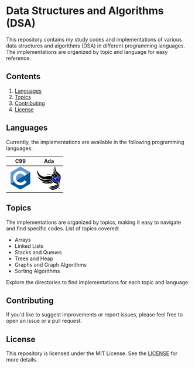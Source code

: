 # Data Structures and Algorithms (DSA)

This repository contains my study codes and implementations of various data structures and algorithms (DSA) in different programming languages. The implementations are organized by topic and language for easy reference.

## Contents

1. [Languages](#languages)
2. [Topics](#topics)
3. [Contributing](#contributing)
4. [License](#license)

## Languages

Currently, the implementations are available in the following programming languages:

| C99 | Ada |
|:---:|:---:|
| <img src="https://raw.githubusercontent.com/alexandreboutrik/alexandreboutrik/main/media/c-original.svg" width="64" height="64" /> | <img src="https://raw.githubusercontent.com/alexandreboutrik/alexandreboutrik/main/media/ada.png" width="64" height="64" /> |

## Topics

The implementations are organized by topics, making it easy to navigate and find specific codes. List of topics covered:

- Arrays
- Linked Lists
- Stacks and Queues
- Trees and Heap
- Graphs and Graph Algorithms
- Sorting Algorithms

Explore the directories to find implementations for each topic and language.

## Contributing

If you'd like to suggest improvements or report issues, please feel free to open an issue or a pull request.

## License

This repository is licensed under the MIT License. See the [LICENSE](LICENSE) for more details.
